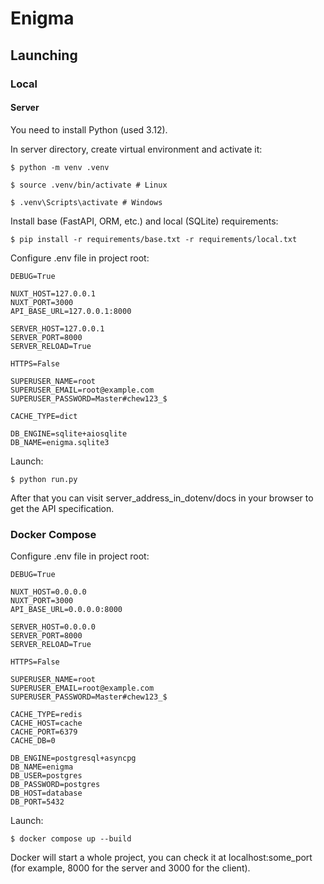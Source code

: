 # Enigma

## Launching

### Local

#### Server
You need to install Python (used 3.12).

In server directory, create virtual environment and activate it:
```
$ python -m venv .venv

$ source .venv/bin/activate # Linux

$ .venv\Scripts\activate # Windows
```

Install base (FastAPI, ORM, etc.) and local (SQLite) requirements:
```
$ pip install -r requirements/base.txt -r requirements/local.txt
```

Configure .env file in project root:
```
DEBUG=True

NUXT_HOST=127.0.0.1
NUXT_PORT=3000
API_BASE_URL=127.0.0.1:8000

SERVER_HOST=127.0.0.1
SERVER_PORT=8000
SERVER_RELOAD=True

HTTPS=False

SUPERUSER_NAME=root
SUPERUSER_EMAIL=root@example.com
SUPERUSER_PASSWORD=Master#chew123_$

CACHE_TYPE=dict

DB_ENGINE=sqlite+aiosqlite
DB_NAME=enigma.sqlite3
```

Launch:
```
$ python run.py
```
After that you can visit server_address_in_dotenv/docs in your browser to get the API specification.

### Docker Compose

Configure .env file in project root:
```
DEBUG=True

NUXT_HOST=0.0.0.0
NUXT_PORT=3000
API_BASE_URL=0.0.0.0:8000

SERVER_HOST=0.0.0.0
SERVER_PORT=8000
SERVER_RELOAD=True

HTTPS=False

SUPERUSER_NAME=root
SUPERUSER_EMAIL=root@example.com
SUPERUSER_PASSWORD=Master#chew123_$

CACHE_TYPE=redis
CACHE_HOST=cache
CACHE_PORT=6379
CACHE_DB=0

DB_ENGINE=postgresql+asyncpg
DB_NAME=enigma
DB_USER=postgres
DB_PASSWORD=postgres
DB_HOST=database
DB_PORT=5432
```

Launch:
```
$ docker compose up --build
```
Docker will start a whole project, you can check it at localhost:some_port (for example, 8000 for the server and 3000 for the client).